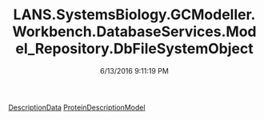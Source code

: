 ﻿---
title: LANS.SystemsBiology.GCModeller.Workbench.DatabaseServices.Model_Repository.DbFileSystemObject
date: 6/13/2016 9:11:19 PM
---

[DescriptionData](T-LANS.SystemsBiology.GCModeller.Workbench.DatabaseServices.Model_Repository.DbFileSystemObject.DescriptionData.html)
[ProteinDescriptionModel](T-LANS.SystemsBiology.GCModeller.Workbench.DatabaseServices.Model_Repository.DbFileSystemObject.ProteinDescriptionModel.html)

